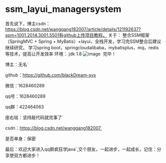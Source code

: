 # ssm_layui_managersystem
首先说下，博主csdn：https://blog.csdn.net/wanggang182007/article/details/121192637?spm=1001.2014.3001.5501有github上传项目教程。
关于：
整合SSM框架（SpringMVC + Spring + MyBatis）+layui，全栈开发，学习完SSM整合后建议继续研究，
学习spring boot，springcloudalibaba，mybatisplus，mq，redis等技术，提高让开发效率
环境：
jdk 1.8
![image](https://user-images.githubusercontent.com/57764196/140640034-fb361973-2272-4ac8-9fb8-b6a4755c6916.png)
​
完毕！

博主：无名`

github：https://github.com/blackDream-sys

微信：1628460289

qq号：1628460289

qq群：422464063

座右铭：坚持敲代码就完事了`

csdn：https://blog.csdn.net/wanggang182007 

是否单身：保密

最后：欢迎大家进入qq群疯狂学java`,交个朋友，一起进步，一起成长，记住：分享使双方都进步！
